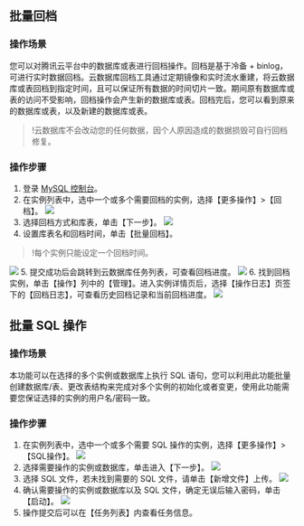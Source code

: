 ## 批量回档

### 操作场景
您可以对腾讯云平台中的数据库或表进行回档操作。回档是基于冷备 + binlog，可进行实时数据回档。云数据库回档工具通过定期镜像和实时流水重建，将云数据库或表回档到指定时间，且可以保证所有数据的时间切片一致。期间原有数据库或表的访问不受影响，回档操作会产生新的数据库或表。回档完后，您可以看到原来的数据库或表，以及新建的数据库或表。

> !云数据库不会改动您的任何数据，因个人原因造成的数据损毁可自行回档修复。

### 操作步骤
1. 登录 [MySQL 控制台](https://console.cloud.tencent.com/cdb)。
2. 在实例列表中，选中一个或多个需要回档的实例，选择【更多操作】>【回档】。
![](https://main.qcloudimg.com/raw/de638894350b249ccc23a3c30f960ae4.png)
3. 选择回档方式和库表，单击【下一步】。
![](https://main.qcloudimg.com/raw/95f2736889319cc143481563c7981b70.png)
4. 设置库表名和回档时间，单击【批量回档】。
> !每个实例只能设定一个回档时间。
> 
![](https://main.qcloudimg.com/raw/93de5238915439bb6f23d464c0f9e9e3.png)
5. 提交成功后会跳转到云数据库任务列表，可查看回档进度。
![](https://main.qcloudimg.com/raw/57f36a22088694660e9b0e0a3fc6f710.png)
6. 找到回档实例，单击【操作】列中的【管理】。进入实例详情页后，选择【操作日志】页签下的【回档日志】，可查看历史回档记录和当前回档进度。
![](https://main.qcloudimg.com/raw/576c4a4a5f690324f2b5bee9af60a566.png)

## 批量 SQL 操作

### 操作场景
本功能可以在选择的多个实例或数据库上执行 SQL 语句，您可以利用此功能批量创建数据库/表、更改表结构来完成对多个实例的初始化或者变更，使用此功能需要您保证选择的实例的用户名/密码一致。

### 操作步骤
1. 在实例列表中，选中一个或多个需要 SQL 操作的实例，选择【更多操作】>【SQL操作】。
![](https://main.qcloudimg.com/raw/74749ae35104259d14abf8a304883a5d.png)
2. 选择需要操作的实例或数据库，单击进入【下一步】。
![](https://main.qcloudimg.com/raw/a53096c227ec1b1df850f23a05493741.png)
3. 选择 SQL 文件，若未找到需要的 SQL 文件，请单击【新增文件】上传。
![](https://main.qcloudimg.com/raw/3e964459ab0d039beebe694c377b30d0.png)
4. 确认需要操作的实例或数据库以及 SQL 文件，确定无误后输入密码，单击【启动】。
![](https://main.qcloudimg.com/raw/10ee1181233886b550048a917db46568.png)
5. 操作提交后可以在【任务列表】内查看任务信息。

